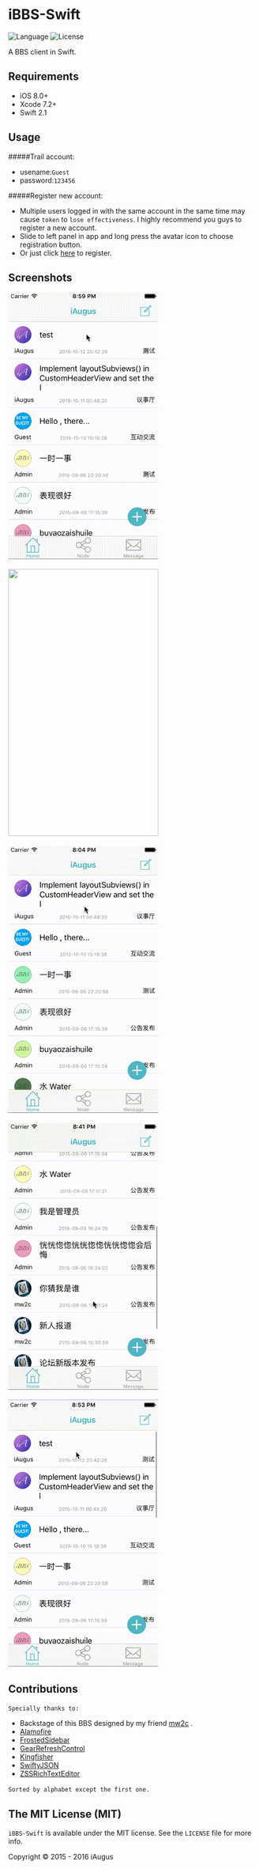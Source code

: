 
# iBBS-Swift
![Language](https://img.shields.io/badge/language-Swift%202-orange.svg)
![License](https://img.shields.io/github/license/iAugux/iBBS-Swift.svg?style=flat)

A BBS client in Swift.
 
## Requirements

- iOS 8.0+
- Xcode 7.2+
- Swift 2.1
 
## Usage

#####Trail account:

- usename:``Guest``
- password:``123456``

#####Register new account:

- Multiple users logged in with the same account in the same time may cause ``token`` to ``lose effectiveness``. I highly recommend you guys to register a new account.
- Slide to left panel in app and long press the avatar icon to choose registration button.
- Or just click [here](http://obbs.sinaapp.com) to register.

## Screenshots

<div> 
<img src="https://raw.githubusercontent.com/iAugux/ProjectScreenshots/master/iBBS/4.gif" width="304" height="540"/>
</div>
</br>

<div>
<img src="https://raw.githubusercontent.com/iAugux/ProjectScreenshots/master/iBBS/5.gif" width="304" height="540"/>
</div>
</br>

<div>
<img src="https://raw.githubusercontent.com/iAugux/ProjectScreenshots/master/iBBS/1.gif" width="304" height="540"/>
</div>
</br>

<div>
<img src="https://raw.githubusercontent.com/iAugux/ProjectScreenshots/master/iBBS/2.gif" width="304" height="540"/>
</div>
</br>

<div>
<img src="https://raw.githubusercontent.com/iAugux/ProjectScreenshots/master/iBBS/3.gif" width="304" height="540"/>
</div>

## Contributions

``Specially thanks to:``

- Backstage of this BBS designed by my friend [mw2c](https://github.com/mw2c) .
- [Alamofire](https://github.com/Alamofire/Alamofire)
- [FrostedSidebar](https://github.com/edekhayser/FrostedSidebar)
- [GearRefreshControl](https://github.com/andreamazz/GearRefreshControl)
- [Kingfisher](https://github.com/onevcat/Kingfisher)
- [SwiftyJSON](https://github.com/SwiftyJSON/SwiftyJSON)
- [ZSSRichTextEditor](https://github.com/nnhubbard/ZSSRichTextEditor)

``Sorted by alphabet except the first one.`` 
 
## The MIT License (MIT)
`iBBS-Swift` is available under the MIT license. See the `LICENSE` file for more info.

Copyright © 2015 - 2016 iAugus



